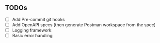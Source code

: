 ## TODOs
- [ ] Add Pre-commit git hooks
- [ ] Add OpenAPI specs (then generate Postman workspace from the spec)
- [ ] Logging framework
- [ ] Basic error handling
